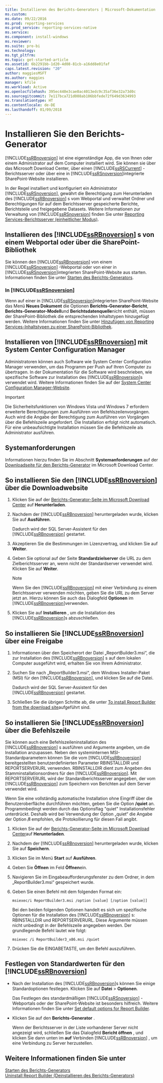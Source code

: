 ```yaml
---
title: Installieren des Berichts-Generators | Microsoft-Dokumentation
ms.custom: 
ms.date: 09/22/2016
ms.prod: reporting-services
ms.prod_service: reporting-services-native
ms.service: 
ms.component: install-windows
ms.reviewer: 
ms.suite: pro-bi
ms.technology: 
ms.tgt_pltfrm: 
ms.topic: get-started-article
ms.assetid: 6b2291bb-1d20-4d08-81cb-a16dd8e01faf
caps.latest.revision: "20"
author: maggiesMSFT
ms.author: maggies
manager: kfile
ms.workload: Active
ms.openlocfilehash: 395ec440e3cae0ac4013edc9c35af36e32a73d0c
ms.sourcegitcommit: 7e117bca721d008ab106bbfede72f649d3634993
ms.translationtype: HT
ms.contentlocale: de-DE
ms.lasthandoff: 01/09/2018
---
```

# <a name="install-report-builder"></a>Installieren Sie den Berichts-Generator
  [!INCLUDE[ssRBnoversion](../../includes/ssrbnoversion-md.md)] ist eine eigenständige App, die von Ihnen oder einem Administrator auf dem Computer installiert wird. Sie können sie über das Microsoft Download Center, über einen [!INCLUDE[ssRSCurrent](../../includes/ssrscurrent-md.md)] -Berichtsserver oder über eine in [!INCLUDE[ssRSnoversion](../../includes/ssrsnoversion-md.md)]integrierte SharePoint-Website installieren.  
  
 In der Regel installiert und konfiguriert ein Administrator [!INCLUDE[ssRSnoversion](../../includes/ssrsnoversion-md.md)], gewährt die Berechtigung zum Herunterladen des [!INCLUDE[ssRBnoversion](../../includes/ssrbnoversion-md.md)] s vom Webportal und verwaltet Ordner und Berechtigungen für auf dem Berichtsserver gespeicherte Berichte, Berichtsteile und freigegebene Datasets. Weitere Informationen zur Verwaltung von [!INCLUDE[ssRSnoversion](../../includes/ssrsnoversion-md.md)] finden Sie unter [Reporting Services-Berichtsserver (einheitlicher Modus)](../../reporting-services/report-server/reporting-services-report-server-native-mode.md).  
  
## <a name="install-includessrbnoversionincludesssrbnoversion-mdmd-from--a--web-portal-or-sharepoint-library"></a>Installieren des [!INCLUDE[ssRBnoversion](../../includes/ssrbnoversion-md.md)] s von einem Webportal oder über die SharePoint-Bibliothek 
  
 Sie können den [!INCLUDE[ssRBnoversion](../../includes/ssrbnoversion-md.md)] von einem [!INCLUDE[ssRSnoversion](../../includes/ssrsnoversion-md.md)] -Webportal oder von einer in [!INCLUDE[ssRSnoversion](../../includes/ssrsnoversion-md.md)]integrierten SharePoint-Website aus starten. Informationen finden Sie unter [Starten des Berichts-Generators](../../reporting-services/report-builder/start-report-builder.md).  
  
### <a name="sharepoint-site-integrated-with-includessrsnoversionincludesssrsnoversion-mdmd"></a>In [!INCLUDE[ssRSnoversion](../../includes/ssrsnoversion-md.md)]
  
 Wenn auf einer in [!INCLUDE[ssRSnoversion](../../includes/ssrsnoversion-md.md)]integrierten SharePoint-Website das Menü **Neues Dokument** die Optionen **Berichts-Generator-Bericht**, **Berichts-Generator-Modell**und **Berichtsdatenquelle**nicht enthält, müssen der SharePoint-Bibliothek die entsprechenden Inhaltstypen hinzugefügt werden. Weitere Informationen finden Sie unter [Hinzufügen von Reporting Services-Inhaltstypen zu einer SharePoint-Bibliothek](../../reporting-services/report-server-sharepoint/add-reporting-services-content-types-to-a-sharepoint-library.md).  
 
## <a name="install-includessrbnoversionincludesssrbnoversion-mdmd-with-system-center-configuration-manager"></a>Installieren von [!INCLUDE[ssRBnoversion](../../includes/ssrbnoversion-md.md)] mit System Center Configuration Manager 
  
 Administratoren können auch Software wie System Center Configuration Manager verwenden, um das Programm per Push auf Ihren Computer zu übertragen. In der Dokumentation für die Software wird beschrieben, wie spezifische Software zur Installation des [!INCLUDE[ssRBnoversion](../../includes/ssrbnoversion-md.md)]s verwendet wird. Weitere Informationen finden Sie auf der [System Center Configuration Manager-Website](https://www.microsoft.com/en-us/cloud-platform/system-center-configuration-manager).  
  
> [!IMPORTANT]  
>  Die Sicherheitsfunktionen von Windows Vista und Windows 7 erfordern erweiterte Berechtigungen zum Ausführen von Befehlszeilenvorgängen. Auch wird die Angabe der Berechtigung zum Ausführen von Vorgängen über die Befehlszeile angefordert. Die Installation erfolgt nicht automatisch. Für eine unbeaufsichtigte Installation müssen Sie die Befehlszeile als Administrator ausführen.  
  
## <a name="system-requirements"></a>Systemanforderungen
  
 Informationen hierzu finden Sie im Abschnitt **Systemanforderungen** auf der [Downloadseite für den Berichts-Generator](http://go.microsoft.com/fwlink/?LinkID=734968) im Microsoft Download Center.
  
##  <a name="download"></a> So installieren Sie den [!INCLUDE[ssRBnoversion](../../includes/ssrbnoversion-md.md)] über die Downloadwebsite  
  
1.  Klicken Sie auf der [Berichts-Generator-Seite im Microsoft Download Center](http://go.microsoft.com/fwlink/?LinkID=734968) auf **Herunterladen**.  
  
2.  Nachdem der [!INCLUDE[ssRBnoversion](../../includes/ssrbnoversion-md.md)] heruntergeladen wurde, klicken Sie auf  **Ausführen**.  
  
     Dadurch wird der SQL Server-Assistent für den [!INCLUDE[ssRBnoversion](../../includes/ssrbnoversion-md.md)] gestartet.  
  
3.  Akzeptieren Sie die Bestimmungen im Lizenzvertrag, und klicken Sie auf **Weiter**.  
  
4.  Geben Sie optional auf der Seite **Standardzielserver** die URL zu dem Zielberichtsserver an, wenn nicht der Standardserver verwendet wird. Klicken Sie auf **Weiter**.  
  
    > [!NOTE]  
    >  Wenn Sie den [!INCLUDE[ssRBnoversion](../../includes/ssrbnoversion-md.md)] mit einer Verbindung zu einem Berichtsserver verwenden möchten, geben Sie die URL zu dem Server jetzt an. Hierzu können Sie auch das Dialogfeld **Optionen** im [!INCLUDE[ssRBnoversion](../../includes/ssrbnoversion-md.md)]verwenden.  
  
5.  Klicken Sie auf **Installieren** , um die Installation des [!INCLUDE[ssRBnoversion](../../includes/ssrbnoversion-md.md)]s abzuschließen.  
  
## <a name="to-install-includessrbnoversionincludesssrbnoversion-mdmd-from-a-share"></a>So installieren Sie [!INCLUDE[ssRBnoversion](../../includes/ssrbnoversion-md.md)] über eine Freigabe  
  
1.  Informationen über den Speicherort der Datei „ReportBuilder3.msi“, die zur Installation des [!INCLUDE[ssRBnoversion](../../includes/ssrbnoversion-md.md)] s auf dem lokalen Computer ausgeführt wird, erhalten Sie von Ihrem Administrator.  
  
2.  Suchen Sie nach „ReportBuilder3.msi“, dem Windows Installer-Paket (MSI) für den [!INCLUDE[ssRBnoversion](../../includes/ssrbnoversion-md.md)], und klicken Sie auf die Datei.  
  
     Dadurch wird der SQL Server-Assistent für den [!INCLUDE[ssRBnoversion](../../includes/ssrbnoversion-md.md)] gestartet.  
  
3.  Schließen Sie die übrigen Schritte ab, die unter [To install Report Builder from the download site](#download)aufgeführt sind.  
  
## <a name="to-install-includessrbnoversionincludesssrbnoversion-mdmd-from-the-command-line"></a>So installieren Sie [!INCLUDE[ssRBnoversion](../../includes/ssrbnoversion-md.md)] über die Befehlszeile 

 Sie können auch eine Befehlszeileninstallation des [!INCLUDE[ssRBnoversion](../../includes/ssrbnoversion-md.md)] s ausführen und Argumente angeben, um die Installation anzupassen. Neben den systeminternen MSI-Standardparametern können Sie die vom [!INCLUDE[ssRBnoversion](../../includes/ssrbnoversion-md.md)] bereitgestellten benutzerdefinierten Parameter RBINSTALLDIR und REPORTSERVERURL verwenden. RBINSTALLDIR dient zum Angeben des Stamminstallationsordners für den [!INCLUDE[ssRBnoversion](../../includes/ssrbnoversion-md.md)]. Mit REPORTSERVERURL wird der Standardberichtsserver angegeben, der vom [!INCLUDE[ssRBnoversion](../../includes/ssrbnoversion-md.md)] zum Speichern von Berichten auf dem Server verwendet wird.  
  
 Wenn Sie eine vollständig automatische Installation ohne Eingriff über die Benutzeroberfläche durchführen möchten, geben Sie die Option **/quiet** an. Programmbedingt werden durch das Optionsflag "quiet" Installationsfehler unterdrückt. Deshalb wird bei Verwendung der Option „quiet“ die Angabe der Option **/l** empfohlen, die Protokollierung für diesen Fall angibt.   
  
1.  Klicken Sie auf der [Berichts-Generator-Seite im Microsoft Download Center](http://go.microsoft.com/fwlink/?LinkID=734968)auf **Herunterladen**.  
  
2.  Nachdem der [!INCLUDE[ssRBnoversion](../../includes/ssrbnoversion-md.md)] heruntergeladen wurde, klicken Sie auf  **Speichern**.  
  
3.  Klicken Sie im Menü **Start** auf **Ausführen**.  
  
4.  Geben Sie **Öffnen** im Feld **Öffnen**ein.  
  
5.  Navigieren Sie im Eingabeaufforderungsfenster zu dem Ordner, in dem „ReportBuilder3.msi“ gespeichert wurde.  
  
6.  Geben Sie einen Befehl mit dem folgenden Format ein:  
  
     `msiexec/i ReportBuilder3.msi /option [value] [/option [value]]`  
  
     Bei den beiden folgenden Optionen handelt es sich um spezifische Optionen für die Installation des [!INCLUDE[ssRBnoversion](../../includes/ssrbnoversion-md.md)] s: RBINSTALLDIR und REPORTSERVERURL. Diese Argumente müssen nicht unbedingt in der Befehlszeile angegeben werden. Der grundlegende Befehl lautet wie folgt:  
  
     `msiexec /i ReportBuilder3_x86.msi /quiet`  
  
7.  Drücken Sie die EINGABETASTE, um den Befehl auszuführen.  
  
## <a name="set-includessrbnoversionincludesssrbnoversion-mdmd-defaults"></a>Festlegen von Standardwerten für den [!INCLUDE[ssRBnoversion](../../includes/ssrbnoversion-md.md)]  
  
-   Nach der Installation des [!INCLUDE[ssRBnoversion](../../includes/ssrbnoversion-md.md)]s können Sie einige Standardoptionen festlegen. Klicken Sie auf **Datei**  >  **Optionen**.  
  
     Das Festlegen des standardmäßigen [!INCLUDE[ssRSnoversion](../../includes/ssrsnoversion-md.md)] -Webportals oder der SharePoint-Website ist besonders hilfreich. Weitere Informationen finden Sie unter [Set default options for Report Builder](../../reporting-services/report-builder/set-default-options-for-report-builder.md).  
  
-   Klicken Sie auf den **Berichts-Generator** .  
  
     Wenn der Berichtsserver in der Liste vorhandener Server nicht angezeigt wird, schließen Sie das Dialogfeld **Bericht öffnen** , und klicken Sie dann unten im **auf** Verbinden [!INCLUDE[ssRBnoversion](../../includes/ssrbnoversion-md.md)] , um eine Verbindung zu Server herzustellen.  
  
## <a name="see-also"></a>Weitere Informationen finden Sie unter  
 [Starten des Berichts-Generators](../../reporting-services/report-builder/start-report-builder.md)   
 [Uninstall Report Builder (Deinstallieren des Berichts-Generators)](../../reporting-services/install-windows/uninstall-report-builder.md)  
  
  
